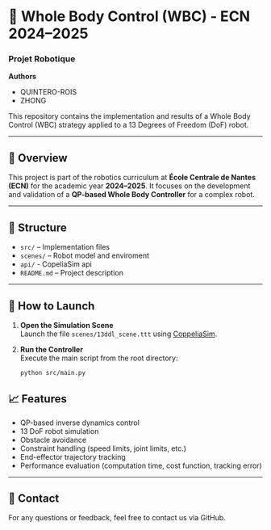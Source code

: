 # 🤖 Whole Body Control (WBC) - ECN 2024–2025

### Projet Robotique

**Authors**  
- QUINTERO-ROIS  
- ZHONG  

This repository contains the implementation and results of a Whole Body Control (WBC) strategy applied to a 13 Degrees of Freedom (DoF) robot.

---

## 📌 Overview

This project is part of the robotics curriculum at **École Centrale de Nantes (ECN)** for the academic year **2024–2025**. It focuses on the development and validation of a **QP-based Whole Body Controller** for a complex robot.

---

## 📂 Structure

- `src/` – Implementation files
- `scenes/` – Robot model and enviroment
- `api/` - CopeliaSim api
- `README.md` – Project description

---
## 🚀 How to Launch

1. **Open the Simulation Scene**  
   Launch the file `scenes/13ddl_scene.ttt` using [CoppeliaSim](https://www.coppeliarobotics.com/).

2. **Run the Controller**  
   Execute the main script from the root directory:
   ```bash
   python src/main.py
## 📈 Features

- QP-based inverse dynamics control
- 13 DoF robot simulation
- Obstacle avoidance
- Constraint handling (speed limits, joint limits, etc.)
- End-effector trajectory tracking
- Performance evaluation (computation time, cost function, tracking error)

---

## 📧 Contact

For any questions or feedback, feel free to contact us via GitHub.